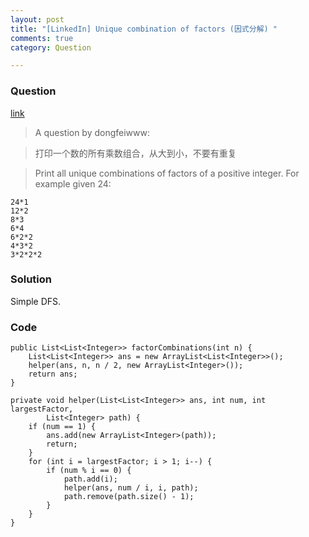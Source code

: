 ```yaml
---
layout: post
title: "[LinkedIn] Unique combination of factors (因式分解) "
comments: true
category: Question

---
```


### Question 

[link](http://www.mitbbs.com/article_t1/JobHunting/32803907_0_1.html)

> A question by dongfeiwww: 

> 打印一个数的所有乘数组合，从大到小，不要有重复

> Print all unique combinations of factors of a positive integer. For example given 24:

    24*1
    12*2
    8*3
    6*4
    6*2*2
    4*3*2
    3*2*2*2

### Solution

Simple DFS.

### Code

	public List<List<Integer>> factorCombinations(int n) {
		List<List<Integer>> ans = new ArrayList<List<Integer>>();
		helper(ans, n, n / 2, new ArrayList<Integer>());
		return ans;
	}

	private void helper(List<List<Integer>> ans, int num, int largestFactor,
			List<Integer> path) {
		if (num == 1) {
			ans.add(new ArrayList<Integer>(path));
			return;
		}
		for (int i = largestFactor; i > 1; i--) {
			if (num % i == 0) {
				path.add(i);
				helper(ans, num / i, i, path);
				path.remove(path.size() - 1);
			}
		}
	}
